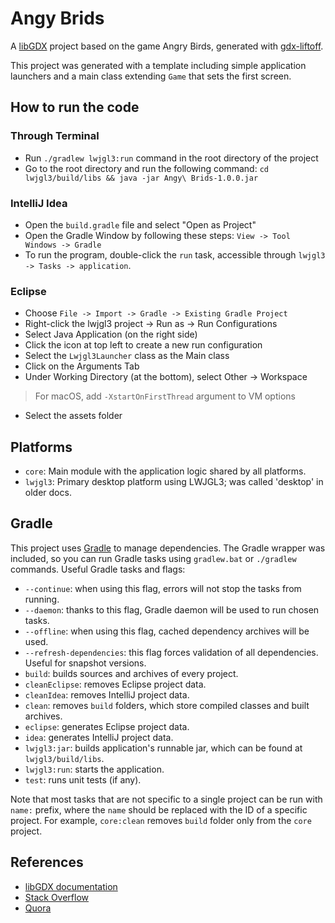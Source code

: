 # Angy Brids

A [libGDX](https://libgdx.com/) project based on the game Angry Birds, generated with [gdx-liftoff](https://github.com/libgdx/gdx-liftoff).

This project was generated with a template including simple application launchers and a main class extending `Game` that sets the first screen.

## How to run the code

### Through Terminal

- Run `./gradlew lwjgl3:run` command in the root directory of the project
- Go to the root directory and run the following command:
`cd lwjgl3/build/libs && java -jar Angy\ Brids-1.0.0.jar`

### IntelliJ Idea

- Open the `build.gradle` file and select "Open as Project"
- Open the Gradle Window by following these steps: `View -> Tool Windows -> Gradle`
- To run the program, double-click the `run` task, accessible through `lwjgl3 -> Tasks -> application`.

### Eclipse

- Choose `File -> Import -> Gradle -> Existing Gradle Project`
- Right-click the lwjgl3 project -> Run as -> Run Configurations
- Select Java Application (on the right side)
- Click the icon at top left to create a new run configuration
- Select the `Lwjgl3Launcher` class as the Main class
- Click on the Arguments Tab
- Under Working Directory (at the bottom), select Other -> Workspace
> For macOS, add `-XstartOnFirstThread` argument to VM options
- Select the assets folder


## Platforms

- `core`: Main module with the application logic shared by all platforms.
- `lwjgl3`: Primary desktop platform using LWJGL3; was called 'desktop' in older docs.

## Gradle

This project uses [Gradle](https://gradle.org/) to manage dependencies.
The Gradle wrapper was included, so you can run Gradle tasks using `gradlew.bat` or `./gradlew` commands.
Useful Gradle tasks and flags:

- `--continue`: when using this flag, errors will not stop the tasks from running.
- `--daemon`: thanks to this flag, Gradle daemon will be used to run chosen tasks.
- `--offline`: when using this flag, cached dependency archives will be used.
- `--refresh-dependencies`: this flag forces validation of all dependencies. Useful for snapshot versions.
- `build`: builds sources and archives of every project.
- `cleanEclipse`: removes Eclipse project data.
- `cleanIdea`: removes IntelliJ project data.
- `clean`: removes `build` folders, which store compiled classes and built archives.
- `eclipse`: generates Eclipse project data.
- `idea`: generates IntelliJ project data.
- `lwjgl3:jar`: builds application's runnable jar, which can be found at `lwjgl3/build/libs`.
- `lwjgl3:run`: starts the application.
- `test`: runs unit tests (if any).

Note that most tasks that are not specific to a single project can be run with `name:` prefix, where the `name` should be replaced with the ID of a specific project.
For example, `core:clean` removes `build` folder only from the `core` project.

## References

- [libGDX documentation](https://libgdx.com/wiki/)
- [Stack Overflow](https://stackoverflow.com/)
- [Quora](https://www.quora.com/)
